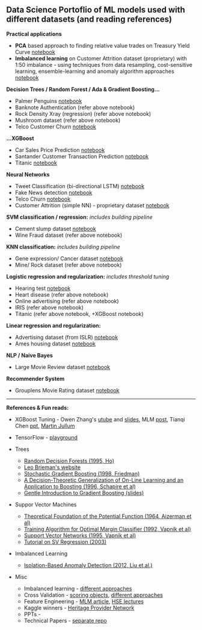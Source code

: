 ## Data Science Portoflio of ML models used with different datasets (and reading references)

**Practical applications**
* **PCA** based approach to finding relative value trades on Treasury Yield Curve [notebook](https://github.com/uditgt/Data_science_python/blob/main/PCA%20-%20Treasury%20Rates.ipynb)
* **Imbalanced learning** on Customer Attrition dataset (proprietary) with 1:50 imbalance - using techniques from data resampling, cost-sensitive learning, ensemble-learning and anomaly algorithm approaches [notebook](https://github.com/uditgt/Data_science_python/blob/main/Imbalanced%20Learning%20-%20Customer%20Attrition%20Study.ipynb)

**Decision Trees / Random Forest / Ada & Gradient Boosting...**
* Palmer Penguins [notebook](https://github.com/uditgt/Data_science_python/blob/main/DS%20-%2010%20Trees%2C%20Forest%2C%20Boosting.ipynb)
* Banknote Authentication (refer above notebook)
* Rock Density Xray (regression) (refer above notebook)
* Mushroom dataset (refer above notebook)
* Telco Customer Churn [notebook](https://github.com/uditgt/Data_science_python/blob/main/DS%20-%2010%20Telco%20Churn%20Analysis.ipynb)

 **...XGBoost**
* Car Sales Price Prediction [notebook](https://github.com/uditgt/Data_science_python/blob/main/Example%20-%20XGBoost%20-%20Car%20Price%20Prediction.ipynb)
* Santander Customer Transaction Prediction [notebook](https://github.com/uditgt/Data_science_python/blob/main/DS%20-%2011%20XGBoost.ipynb)
* Titanic [notebook](https://github.com/uditgt/Data_science_python/blob/main/Example%20-%20Titanic.ipynb)

**Neural Networks**
* Tweet Classification (bi-directional LSTM) [notebook](https://github.com/uditgt/Data_science_python/blob/main/Example%20-%20LSTM%20-%20Tweet%20Emotions.ipynb)
* Fake News detection [notebook](https://github.com/uditgt/Data_science_python/blob/main/Example%20-%20LSTM%20-%20Fake%20News.ipynb)
* Telco Churn [notebook](https://github.com/uditgt/Data_science_python/blob/main/DS%20-%2013%20Simple%20Neural%20Network.ipynb)
* Customer Attrition (simple NN) - proprietary dataset [notebook](https://github.com/uditgt/Data_science_python/blob/main/Imbalanced%20Learning%20-%20Customer%20Attrition%20Study.ipynb)
 
**SVM classification / regression:**
_includes building pipeline_
* Cement slump dataset [notebook](https://github.com/uditgt/Data_science_python/blob/main/DS%20-%209%20SVM.ipynb)
* Wine Fraud dataset (refer above notebook)

**KNN classification:**
_includes building pipeline_
* Gene expression/ Cancer dataset [notebook](https://github.com/uditgt/Data_science_python/blob/main/DS%20-%208%20KNN%20Classification.ipynb)
* Mine/ Rock dataset (refer above notebook)
 
**Logistic regression and regularization:**
_includes threshold tuning_
* Hearing test [notebook](https://github.com/uditgt/Data_science_python/blob/main/DS%20-%207%20Logistic%20Regression.ipynb)
* Heart disease (refer above notebook)
* Online advertising (refer above notebook)
* IRIS (refer above notebook)
* Titanic (refer above notebook, +XGBoost notebook)

**Linear regression and regularization:** 
* Advertising dataset (from ISLR) [notebook](https://github.com/uditgt/Data_science_python/blob/main/DS%20-%206%20Linear%20Regression.ipynb)
* Ames housing dataset [notebook](https://github.com/uditgt/Data_science_python/blob/main/Example%20-%20Ames%20Housing%20dataset.ipynb)

**NLP / Naive Bayes**
* Large Movie Review dataset [notebook](https://github.com/uditgt/Data_science_python/blob/main/DS%20-%2012%20NLP%20%26%20Naive%20Bayes.ipynb)

**Recommender System**
* Grouplens Movie Rating dataset [notebook](https://github.com/uditgt/Data_science_python/blob/main/Example%20-%20Recommendation%20System.ipynb)

---
**References & Fun reads:**

* XGBoost Tuning - Owen Zhang's [utube](https://www.youtube.com/watch?v=LgLcfZjNF44) and [slides](https://www.slideshare.net/ShangxuanZhang/winning-data-science-competitions-presented-by-owen-zhang), MLM [post](https://machinelearningmastery.com/configure-gradient-boosting-algorithm/), Tianqi Chen [ppt](https://speakerdeck.com/datasciencela/tianqi-chen-xgboost-overview-and-latest-news-la-meetup-talk), [Martin Jullum](https://static1.squarespace.com/static/59f31b56be42d6ba6ad697b2/t/5a72f3ee8165f596c6ec1ee7/1517482994580/Presentatation+BI+lunch+XGBoost.pdf)

* TensorFlow - [playground](http://playground.tensorflow.org/#activation=tanh&batchSize=10&dataset=circle&regDataset=reg-plane&learningRate=0.03&regularizationRate=0&noise=0&networkShape=4,2&seed=0.88859&showTestData=false&discretize=false&percTrainData=50&x=true&y=true&xTimesY=false&xSquared=false&ySquared=false&cosX=false&sinX=false&cosY=false&sinY=false&collectStats=false&problem=classification&initZero=false&hideText=false)

* Trees
  * [Random Decision Forests (1995, Ho)](https://www4.stat.ncsu.edu/~lu/ST7901/reading%20materials/Ho1995.pdf)
  * [Leo Brieman's website](https://www.stat.berkeley.edu/~breiman/RandomForests/cc_home.htm)
  * [Stochastic Gradient Boosting (1998, Friedman)](https://jerryfriedman.su.domains/ftp/stobst.pdf)
  * [A Decision-Theoretic Generalization of On-Line Learning and an Application to Boosting (1996, Schapire et al)](https://www.face-rec.org/algorithms/Boosting-Ensemble/decision-theoretic_generalization.pdf)
  * [Gentle Introduction to Gradient Boosting (slides)](http://www.chengli.io/tutorials/gradient_boosting.pdf)

* Suppor Vector Machines
  * [Theoretical Foundation of the Potential Function (1964, Aizerman et al)](https://cs.uwaterloo.ca/~y328yu/classics/kernel.pdf)
  * [Training Algorithm for Optimal Margin Classifier (1992, Vapnik et al)](http://citeseerx.ist.psu.edu/viewdoc/download?doi=10.1.1.21.3818&rep=rep1&type=pdf)
  * [Support Vector Networks (1995, Vapnik et al)](http://image.diku.dk/imagecanon/material/cortes_vapnik95.pdf)
  * [Tutorial on SV Regression (2003)](http://citeseerx.ist.psu.edu/viewdoc/download;jsessionid=4448154647BC7B10C991CEF2236BBA38?doi=10.1.1.114.4288&rep=rep1&type=pdf)

* Imbalanced Learning
  * [Isolation-Based Anomaly Detection (2012, Liu et al.)](https://cs.nju.edu.cn/zhouzh/zhouzh.files/publication/tkdd11.pdf)

* Misc
  * Imbalanced learning - [different approaches](https://imbalanced-learn.org/stable/auto_examples/applications/plot_impact_imbalanced_classes.html)
  * Cross Validation - [scoring objects](https://scikit-learn.org/stable/modules/model_evaluation.html), [different approaches](https://scikit-learn.org/stable/modules/cross_validation.html)
  * Feature Engineering - [MLM article](https://machinelearningmastery.com/discover-feature-engineering-how-to-engineer-features-and-how-to-get-good-at-it/), [HSE lectures](https://www.coursera.org/learn/competitive-data-science/lecture/1Nh5Q/overview)
  * Kaggle winners - [Heritage Provider Network](https://foreverdata.org/1015/content/milestone1-2.pdf)
  * PPTs - 
  * Technical Papers - [separate repo](https://github.com/uditgt/Literature)
